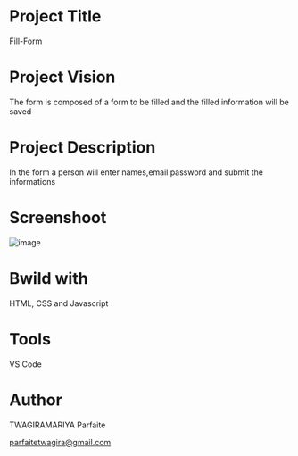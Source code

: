 # Project Title
Fill-Form
# Project Vision
The form is composed of a form to be filled and the filled information will be saved 
# Project Description
In the form a person will enter names,email password and submit the informations
# Screenshoot
![image](https://user-images.githubusercontent.com/105437186/178113334-e022caf8-fc64-4f32-9335-c95e5b6971d9.png)

# Bwild with
HTML, CSS and Javascript

# Tools
VS Code
# Author
TWAGIRAMARIYA Parfaite

<parfaitetwagira@gmail.com>
